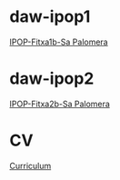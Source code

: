 # daw-ipop1
[IPOP-Fitxa1b-Sa Palomera](https://github.com/JoseGomez23/daw-ipop/blob/main/IPOPS/IPOP-Fitxa1b-Sa.Palomera.pdf)



# daw-ipop2
[IPOP-Fitxa2b-Sa Palomera](https://github.com/JoseGomez23/daw-ipop/blob/main/IPOPS/IPOP-Fitxa2b-Sa.Palomera.1.pdf)


# CV
[Curriculum](https://github.com/JoseGomez23/daw-ipop/blob/main/CV.md)


